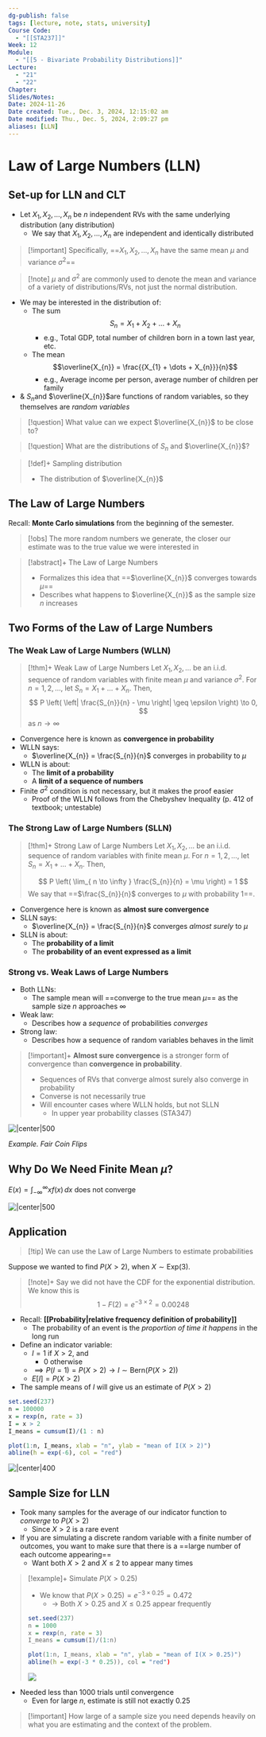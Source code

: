 ```yaml
---
dg-publish: false
tags: [lecture, note, stats, university]
Course Code:
  - "[[STA237]]"
Week: 12
Module:
  - "[[5 - Bivariate Probability Distributions]]"
Lecture:
  - "21"
  - "22"
Chapter: 
Slides/Notes: 
Date: 2024-11-26
Date created: Tue., Dec. 3, 2024, 12:15:02 am
Date modified: Thu., Dec. 5, 2024, 2:09:27 pm
aliases: [LLN]
---
```


# Law of Large Numbers (LLN)

## Set-up for LLN and CLT

- Let $X_{1}, X_{2}, \dots, X_{n}$ be $n$ independent RVs with the same underlying distribution (any distribution)
    - We say that $X_{1}, X_{2}, \dots, X_{n}$ are independent and identically distributed

> [!important] Specifically, ==$X_{1}, X_{2}, \dots, X_{n}$ have the same mean $\mu$ and variance $\sigma^{2}$==

> [!note] $\mu$ and $\sigma^{2}$ are commonly used to denote the mean and variance of a variety of distributions/RVs, not just the normal distribution.

- We may be interested in the distribution of:
    - The sum $$S_{n} = X_{1} + X_{2} + \dots + X_{n}$$
        - e.g., Total GDP, total number of children born in a town last year, etc.
    - The mean $$\overline{X_{n}} = \frac{{X_{1} + \dots + X_{n}}}{n}$$
        - e.g., Average income per person, average number of children per family
- & $S_{n}$and $\overline{X_{n}}$are functions of random variables, so they themselves are *random variables*

> [!question] What value can we expect $\overline{X_{n}}$ to be close to?

> [!question] What are the distributions of $S_{n}$ and $\overline{X_{n}}$?

> [!def]+ Sampling distribution
> - The distribution of $\overline{X_{n}}$

## The Law of Large Numbers

Recall: **Monte Carlo simulations** from the beginning of the semester.

> [!obs] The more random numbers we generate, the closer our estimate was to the true value we were interested in

> [!abstract]+ The Law of Large Numbers
> - Formalizes this idea that ==$\overline{X_{n}}$ converges towards $\mu$==
> - Describes what happens to $\overline{X_{n}}$ as the sample size $n$ increases

## Two Forms of the Law of Large Numbers

### The Weak Law of Large Numbers (WLLN)

> [!thm]+ Weak Law of Large Numbers
> Let $X_{1}, X_{2}, \dots$ be an i.i.d. sequence of random variables with finite mean $\mu$ and variance $\sigma^{2}$.
> For $n = 1, 2, \dots$, let $S_{n} = X_{1} + \dots + X_{n}$.
> Then,
> $$
> P \left( \left| \frac{S_{n}}{n} - \mu \right| \geq \epsilon  \right) \to 0, 
> $$
> as $n \to \infty$

- Convergence here is known as **convergence in probability**
- WLLN says:
    - $\overline{X_{n}} = \frac{S_{n}}{n}$ converges in probability to $\mu$
- WLLN is about:
    - The **limit of a probability**
    - A **limit of a sequence of numbers**
- Finite $\sigma^{2}$ condition is not necessary, but it makes the proof easier
    - Proof of the WLLN follows from the Chebyshev Inequality (p. 412 of textbook; untestable)

### The Strong Law of Large Numbers (SLLN)

> [!thm]+ Strong Law of Large Numbers
> Let $X_{1}, X_{2}, \dots$ be an i.i.d. sequence of random variables with finite mean $\mu$.
> For $n = 1, 2, \dots$, let $S_{n} = X_{1} + \dots + X_{n}$.
> Then,
>
> $$
> P \left( \lim_{ n \to \infty } \frac{S_{n}}{n} = \mu \right) = 1
> $$
> We say that ==$\frac{S_{n}}{n}$ converges to $\mu$ with probability 1==.

- Convergence here is known as **almost sure convergence**
- SLLN says:
    - $\overline{X_{n}} = \frac{S_{n}}{n}$ converges *almost surely* to $\mu$
- SLLN is about:
    - The **probability of a limit**
    - The **probability of an event expressed as a limit**

### Strong vs. Weak Laws of Large Numbers

- Both LLNs:
    - The sample mean will ==converge to the true mean $\mu$== as the sample size $n$ approaches $\infty$
- Weak law:
    - Describes how a *sequence* of probabilities *converges*
- Strong law:
    - Describes how a sequence of random variables behaves in the limit

> [!important]+ **Almost sure convergence** is a stronger form of convergence than **convergence in probability**.
> - Sequences of RVs that converge almost surely also converge in probability
> - Converse is not necessarily true
> - Will encounter cases where WLLN holds, but not SLLN
>     - In upper year probability classes (STA347)

![|center|500](https://i.imgur.com/fxaGqsM.png)

*Example. Fair Coin Flips*

## Why Do We Need Finite Mean $\mu$?

$E(x) = \int_{-\infty}^{\infty} xf(x) \, dx$ does not converge

![|center|500](https://i.imgur.com/LluEesY.png)

## Application

> [!tip] We can use the Law of Large Numbers to estimate probabilities

Suppose we wanted to find $P(X > 2)$, when $X \sim \text{Exp}(3)$.

> [!note]+ Say we did not have the CDF for the exponential distribution.
> We know this is $$1-F(2) = e^{-3\times2} = 0.00248$$

- Recall: **[[Probability|relative frequency definition of probability]]**
    - The probability of an event is the *proportion of time it happens* in the long run
- Define an indicator variable:
    - $I = 1$ if $X > 2$, and
        - 0 otherwise
    - $\implies P(I = 1) = P(X > 2) \to I \sim \text{Bern}\left( P(X > 2) \right)$
    - $E[I] = P(X > 2)$
- The sample means of $I$ will give us an estimate of $P(X > 2)$

```r
set.seed(237)
n = 100000
x = rexp(n, rate = 3)
I = x > 2
I_means = cumsum(I)/(1 : n)

plot(1:n, I_means, xlab = "n", ylab = "mean of I(X > 2)")
abline(h = exp(-6), col = "red")
```

![|center|400](https://i.imgur.com/jclnZAD.png)

## Sample Size for LLN

- Took many samples for the average of our indicator function to *converge* to $P(X > 2)$
    - Since $X > 2$ is a rare event
- If you are simulating a discrete random variable with a finite number of outcomes, you want to make sure that there is a ==large number of each outcome appearing==
    - Want both $X > 2$ and $X \leq 2$ to appear many times

> [!example]+ Simulate $P(X > 0.25)$
> - We know that $P(X > 0.25) = e^{-3 \times 0.25} = 0.472$
>     - → Both $X > 0.25$ and $X \leq 0.25$ appear frequently
>
> ```r
> set.seed(237)
> n = 1000
> x = rexp(n, rate = 3)
> I_means = cumsum(I)/(1:n)
> 
> plot(1:n, I_means, xlab = "n", ylab = "mean of I(X > 0.25)")
> abline(h = exp(-3 * 0.25)), col = "red")
> ```
>
> ![](https://i.imgur.com/rTvFP3U.png)

- Needed less than 1000 trials until convergence
    - Even for large $n$, estimate is still not exactly 0.25

> [!important] How large of a sample size you need depends heavily on what you are estimating and the context of the problem.
